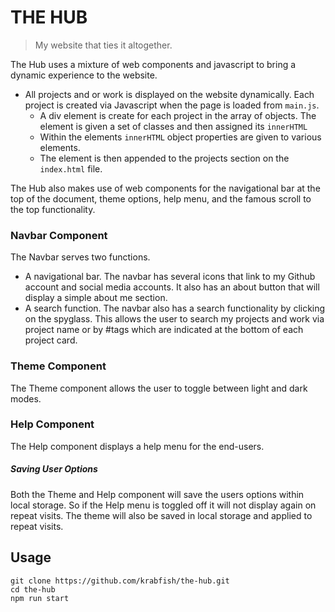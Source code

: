 # THE HUB

>My website that ties it altogether.

The Hub uses a mixture of web components and javascript to bring a dynamic experience to the website.
- All projects and or work is displayed on the website dynamically. Each project is created via Javascript when the page
 is loaded from `main.js`.
    - A div element is create for each project in the array of objects. The element is given a set of classes and then
assigned its `innerHTML`
    - Within the elements `innerHTML` object properties are given to various elements.
    - The element is then appended to the projects section on the `index.html` file.

The Hub also makes use of web components for the navigational bar at the top of the document, theme options, help menu,
and the famous scroll to the top functionality.

### Navbar Component
The Navbar serves two functions.
- A navigational bar. The navbar has several icons that link to my Github account and social media accounts. It also has an about button that will display a simple about me section.
- A search function. The navbar also has a search functionality by clicking on the spyglass. This allows the user to search my projects and work via project name or by #tags which are indicated at the bottom of each project card.

### Theme Component
The Theme component allows the user to toggle between light and dark modes.

### Help Component
The Help component displays a help menu for the end-users.

##### Saving User Options
Both the Theme and Help component will save the users options within local storage. So if the Help menu is toggled off it will not display again on repeat visits. The theme will also be saved in local storage and applied to repeat visits.

## Usage
```
git clone https://github.com/krabfish/the-hub.git
cd the-hub
npm run start
```
